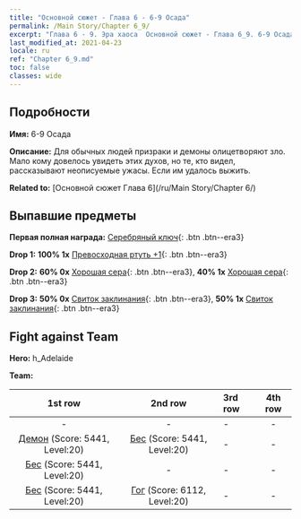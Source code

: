```yaml
---
title: "Основной сюжет - Глава 6 - 6-9 Осада"
permalink: /Main Story/Chapter 6_9/
excerpt: "Глава 6 - 9. Эра хаоса  Основной сюжет - Глава 6_9. 6-9 Осада"
last_modified_at: 2021-04-23
locale: ru
ref: "Chapter 6_9.md"
toc: false
classes: wide
---
```


## Подробности

 **Имя:** 6-9 Осада

 **Описание:** Для обычных людей призраки и демоны олицетворяют зло. Мало кому довелось увидеть этих духов, но те, кто видел, рассказывают неописуемые ужасы. Если им удалось выжить.

 **Related to:** [Основной сюжет Глава 6](/ru/Main Story/Chapter 6/)

## Выпавшие предметы

 **Первая полная награда:** [Серебряный ключ](/ItemsRU/con_693/){: .btn .btn--era3}

 **Drop 1:** **100% 1x** [Превосходная ртуть +1](/ItemsRU/mat_21/){: .btn .btn--era3}

 **Drop 2:** **60% 0x** [Хорошая сера](/ItemsRU/mat_15/){: .btn .btn--era3}, **40% 1x** [Хорошая сера](/ItemsRU/mat_15/){: .btn .btn--era3}

 **Drop 3:** **50% 0x** [Свиток заклинания](/ItemsRU/con_694/){: .btn .btn--era3}, **50% 1x** [Свиток заклинания](/ItemsRU/con_694/){: .btn .btn--era3}


## Fight against Team
 **Hero:** h_Adelaide

 **Team:**


  | 1st row | 2nd row | 3rd row | 4th row |
  |:----:|:----:|:----|:----:|
  | - | - | - | - |
  | [Демон](/ru/units/Demon/) (Score: 5441, Level:20)  | [Бес](/ru/units/Imp/) (Score: 5441, Level:20)  | - | - |
  | [Бес](/ru/units/Imp/) (Score: 5441, Level:20)  | - | - | - |
  | [Бес](/ru/units/Imp/) (Score: 5441, Level:20)  | [Гог](/ru/units/Gog/) (Score: 6112, Level:20)  | - | - |


